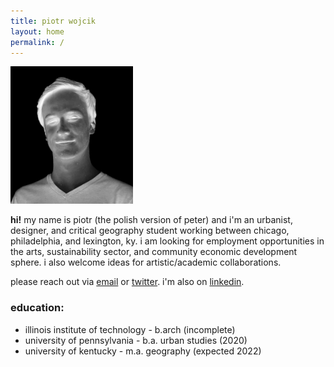 ```yaml
---
title: piotr wojcik
layout: home
permalink: /
---
```

<!-- <img src="/bridge.JPG" width="256"> -->
<img src="/headshot-negative.jpg" width="196">

<p></p>

**hi!** my name is piotr (the polish version of peter) and i'm an urbanist, designer, and critical geography student working between chicago, philadelphia, and lexington, ky. i am looking for employment opportunities in the arts, sustainability sector, and community economic development sphere. i also welcome ideas for artistic/academic collaborations.

<p></p>

please reach out via [email](mailto:pwojcik606@gmail.com) or [twitter](https://twitter.com/pioioiotr).
i'm also on [linkedin](https://www.linkedin.com/in/piotr-wojcik-chicago/).

### education:
- illinois institute of technology - b.arch (incomplete)
- university of pennsylvania - b.a. urban studies (2020)
- university of kentucky - m.a. geography (expected 2022)
